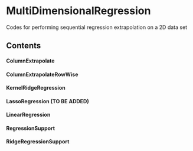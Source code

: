 # MultiDimensionalRegression
Codes for performing sequential regression extrapolation on a 2D data set

## Contents

#### ColumnExtrapolate

#### ColumnExtrapolateRowWise

#### KernelRidgeRegression

#### LassoRegression (TO BE ADDED)

#### LinearRegression

#### RegressionSupport

#### RidgeRegressionSupport
